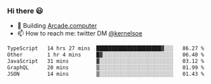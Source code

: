 ### Hi there 😃

- 🔨 Building [Arcade.computer](https://arcade.computer)
- 📫 How to reach me: twitter DM [@kernelsoe](https://twitter.com/kernelsoe)

<!--START_SECTION:waka-->

```txt
TypeScript   14 hrs 27 mins  █████████████████████▓░░░   86.27 %
Other        1 hr 4 mins     █▓░░░░░░░░░░░░░░░░░░░░░░░   06.40 %
JavaScript   31 mins         ▓░░░░░░░░░░░░░░░░░░░░░░░░   03.12 %
GraphQL      20 mins         ▒░░░░░░░░░░░░░░░░░░░░░░░░   01.99 %
JSON         14 mins         ▒░░░░░░░░░░░░░░░░░░░░░░░░   01.43 %
```

<!--END_SECTION:waka-->
